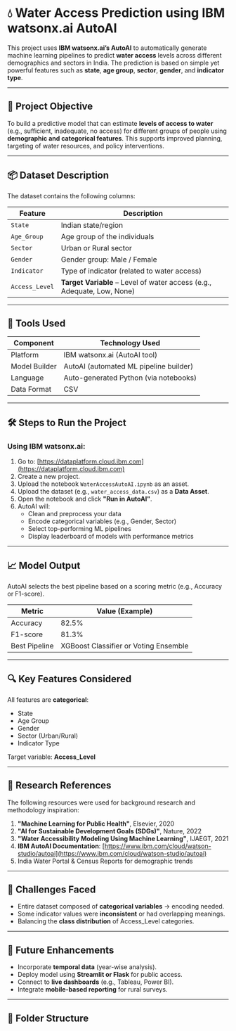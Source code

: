 # 💧 Water Access Prediction using IBM watsonx.ai AutoAI

This project uses **IBM watsonx.ai’s AutoAI** to automatically generate machine learning pipelines to predict **water access** levels across different demographics and sectors in India. The prediction is based on simple yet powerful features such as **state**, **age group**, **sector**, **gender**, and **indicator type**.

---

## 🎯 Project Objective

To build a predictive model that can estimate **levels of access to water** (e.g., sufficient, inadequate, no access) for different groups of people using **demographic and categorical features**. This supports improved planning, targeting of water resources, and policy interventions.

---

## 📦 Dataset Description

The dataset contains the following columns:

| Feature        | Description                              |
|----------------|------------------------------------------|
| `State`        | Indian state/region                      |
| `Age_Group`    | Age group of the individuals             |
| `Sector`       | Urban or Rural sector                    |
| `Gender`       | Gender group: Male / Female              |
| `Indicator`    | Type of indicator (related to water access) |
| `Access_Level` | **Target Variable** – Level of water access (e.g., Adequate, Low, None)

---

## 🧠 Tools Used

| Component       | Technology Used                  |
|----------------|----------------------------------|
| Platform        | IBM watsonx.ai (AutoAI tool)     |
| Model Builder   | AutoAI (automated ML pipeline builder) |
| Language        | Auto-generated Python (via notebooks) |
| Data Format     | CSV                              |

---

## 🛠️ Steps to Run the Project

### Using IBM watsonx.ai:

1. Go to: [https://dataplatform.cloud.ibm.com](https://dataplatform.cloud.ibm.com)
2. Create a new project.
3. Upload the notebook `WaterAccessAutoAI.ipynb` as an asset.
4. Upload the dataset (e.g., `water_access_data.csv`) as a **Data Asset**.
5. Open the notebook and click **"Run in AutoAI"**.
6. AutoAI will:
   - Clean and preprocess your data
   - Encode categorical variables (e.g., Gender, Sector)
   - Select top-performing ML pipelines
   - Display leaderboard of models with performance metrics

---

## 📈 Model Output

AutoAI selects the best pipeline based on a scoring metric (e.g., Accuracy or F1-score).

| Metric        | Value (Example)   |
|---------------|------------------|
| Accuracy      | 82.5%             |
| F1-score      | 81.3%             |
| Best Pipeline | XGBoost Classifier or Voting Ensemble |

---

## 🔍 Key Features Considered

All features are **categorical**:
- State
- Age Group
- Gender
- Sector (Urban/Rural)
- Indicator Type

Target variable: **Access_Level**

---

## 🔬 Research References

The following resources were used for background research and methodology inspiration:

1. **"Machine Learning for Public Health"**, Elsevier, 2020  
2. **"AI for Sustainable Development Goals (SDGs)"**, Nature, 2022  
3. **"Water Accessibility Modeling Using Machine Learning"**, IJAEGT, 2021  
4. **IBM AutoAI Documentation**: [https://www.ibm.com/cloud/watson-studio/autoai](https://www.ibm.com/cloud/watson-studio/autoai)  
5. India Water Portal & Census Reports for demographic trends

---

## 💬 Challenges Faced

- Entire dataset composed of **categorical variables** → encoding needed.
- Some indicator values were **inconsistent** or had overlapping meanings.
- Balancing the **class distribution** of Access_Level categories.

---

## 🚀 Future Enhancements

- Incorporate **temporal data** (year-wise analysis).
- Deploy model using **Streamlit or Flask** for public access.
- Connect to **live dashboards** (e.g., Tableau, Power BI).
- Integrate **mobile-based reporting** for rural surveys.

---

## 📌 Folder Structure

